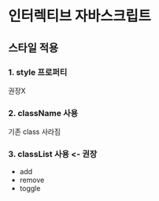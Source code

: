 # 인터렉티브 자바스크립트
## 스타일 적용
### 1. style 프로퍼티
권장X

### 2. className 사용
기존 class 사라짐

### 3. classList 사용 <- 권장
- add
- remove
- toggle

